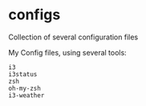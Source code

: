 # configs
Collection of several configuration files

My Config files, using several tools:

```
i3
i3status
zsh
oh-my-zsh
i3-weather
```
